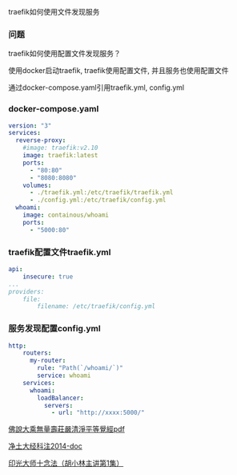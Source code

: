 traefik如何使用文件发现服务


### 问题

traefik如何使用配置文件发现服务？ 

使用docker启动traefik, traefik使用配置文件, 并且服务也使用配置文件

通过docker-compose.yaml引用traefik.yml, config.yml


### docker-compose.yaml

```yaml
version: "3"
services:
  reverse-proxy:
    #image: traefik:v2.10
    image: traefik:latest
    ports:
      - "80:80"
      - "8080:8080"
    volumes:
      - ./traefik.yml:/etc/traefik/traefik.yml
      - ./config.yml:/etc/traefik/config.yml
  whoami:
    image: containous/whoami
    ports:
      - "5000:80"
```

### traefik配置文件traefik.yml

```yml
api:
    insecure: true
...
providers:
    file:
        filename: /etc/traefik/config.yml

```

### 服务发现配置config.yml


```yml
http:
    routers:
      my-router:
        rule: "Path(`/whoami/`)"
        service: whoami
    services:
      whoami:
        loadBalancer:
          servers:
            - url: "http://xxxx:5000/"
```


[佛說大乘無量壽莊嚴清淨平等覺經pdf](http://www.sxjy360.top/page-download/)

[净土大经科注2014-doc](http://www.sxjy360.top/page-download/)

[印光大师十念法（胡小林主讲第1集）](http://www.sxjy360.top/page-download/)
